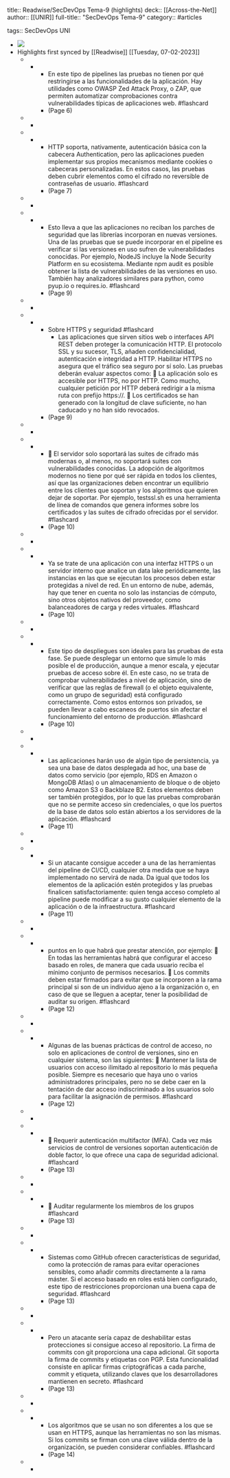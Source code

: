 title:: Readwise/SecDevOps Tema-9 (highlights)
deck:: [[Across-the-Net]]
author:: [[UNIR]]
full-title:: "SecDevOps Tema-9"
category:: #articles

tags:: SecDevOps UNI

- ![](https://readwise-assets.s3.amazonaws.com/media/uploaded_book_covers/profile_22942/b3141a2c-9a25-468c-b8b7-792f14c1e626.jpg)
- Highlights first synced by [[Readwise]] [[Tuesday, 07-02-2023]]
	- -
		- En  este  tipo  de  pipelines  las  pruebas  no  tienen  por  qué  restringirse  a  las funcionalidades de la aplicación. Hay utilidades como OWASP Zed Attack Proxy, o ZAP, que permiten automatizar comprobaciones contra vulnerabilidades típicas de aplicaciones web. #flashcard
		- (Page 6)
	- -
	- -
		- HTTP soporta, nativamente,  autenticación básica con la cabecera  Authentication, pero  las  aplicaciones  pueden  implementar  sus  propios  mecanismos  mediante cookies  o  cabeceras  personalizadas.  En  estos  casos,  las  pruebas  deben  cubrir elementos como el cifrado no reversible de contraseñas de usuario. #flashcard
		- (Page 7)
	- -
	- -
		- Esto lleva a que las aplicaciones no reciban los parches de seguridad que las librerías incorporan en nuevas versiones. Una de las pruebas que se puede incorporar en el pipeline es verificar si las versiones en uso sufren de vulnerabilidades conocidas. Por ejemplo, NodeJS incluye la Node Security Platform en su ecosistema. Mediante npm audit es posible obtener la lista de vulnerabilidades de las versiones en uso. También hay analizadores similares para python, como pyup.io o requires.io. #flashcard
		- (Page 9)
	- -
	- -
		- Sobre HTTPS y seguridad #flashcard
			- Las  aplicaciones  que  sirven  sitios  web  o  interfaces  API  REST  deben  proteger  la comunicación  HTTP.  El  protocolo  SSL  y  su  sucesor,  TLS,  añaden  confidencialidad, autenticación  e  integridad  a  HTTP.  Habilitar  HTTPS  no  asegura  que  el  tráfico  sea seguro por sí solo. Las pruebas deberán evaluar aspectos como:   La aplicación solo es accesible por HTTPS, no por HTTP. Como mucho, cualquier petición por HTTP deberá redirigir a la misma ruta con prefijo https://.   Los  certificados  se  han  generado  con  la  longitud  de  clave  suficiente,  no  han caducado y no han sido revocados.
		- (Page 9)
	- -
	- -
		-   El  servidor  solo  soportará  las  suites  de  cifrado  más  modernas  o,  al  menos,  no soportará  suites  con  vulnerabilidades  conocidas.  La  adopción  de  algoritmos modernos  no  tiene  por  qué  ser  rápida  en  todos  los  clientes,  así  que  las organizaciones deben encontrar un equilibrio entre los clientes que soportan y los algoritmos que quieren dejar de soportar. Por  ejemplo,  testssl.sh  es  una  herramienta  de  línea  de  comandos  que  genera informes sobre los certificados y las suites de cifrado ofrecidas por el servidor. #flashcard
		- (Page 10)
	- -
	- -
		- Ya  se  trate  de  una  aplicación  con  una  interfaz  HTTPS  o  un  servidor  interno  que analice  un  data  lake  periódicamente,  las  instancias  en  las  que  se  ejecutan  los procesos deben estar protegidas a nivel de red. En un entorno de nube, además, hay que tener en cuenta no solo las instancias de cómputo, sino otros objetos nativos del proveedor, como balanceadores de carga y redes virtuales. #flashcard
		- (Page 10)
	- -
	- -
		- Este  tipo  de  despliegues  son  ideales  para  las  pruebas  de  esta  fase.  Se  puede desplegar un entorno que simule lo más posible el de producción, aunque a menor escala, y ejecutar pruebas de acceso sobre él. En este caso, no se trata de comprobar vulnerabilidades a nivel de aplicación, sino de verificar que las reglas de firewall (o el objeto equivalente, como un grupo de seguridad) está configurado correctamente. Como estos entornos son privados, se pueden llevar a cabo escaneos de puertos sin afectar el funcionamiento del entorno de producción. #flashcard
		- (Page 10)
	- -
	- -
		- Las aplicaciones harán uso de algún tipo de persistencia, ya sea una base de datos desplegada ad hoc, una base de datos como servicio (por ejemplo, RDS en Amazon o MongoDB  Atlas)  o  un  almacenamiento  de  bloque  o  de  objeto  como  Amazon  S3  o Backblaze B2. Estos elementos deben ser también protegidos, por lo que las pruebas comprobarán que no se permite acceso sin credenciales, o que los puertos de la base de datos solo están abiertos a los servidores de la aplicación. #flashcard
		- (Page 11)
	- -
	- -
		- Si un atacante consigue acceder a una de las herramientas del  pipeline de CI/CD, cualquier otra medida que se haya implementado no servirá de nada. Da igual que todos  los  elementos  de  la  aplicación  estén  protegidos  y  las  pruebas  finalicen satisfactoriamente:  quien  tenga  acceso  completo  al  pipeline  puede  modificar  a  su gusto cualquier elemento de la aplicación o de la infraestructura. #flashcard
		- (Page 11)
	- -
	- -
		- puntos en lo que habrá que prestar atención, por ejemplo:   En  todas  las  herramientas  habrá  que  configurar  el  acceso  basado  en  roles,  de manera que cada usuario reciba el mínimo conjunto de permisos necesarios.   Los  commits  deben  estar  firmados  para  evitar  que  se  incorporen  a  la  rama principal si son de un individuo ajeno a la organización o, en caso de que se lleguen a aceptar, tener la posibilidad de auditar su origen. #flashcard
		- (Page 12)
	- -
	- -
		- Algunas  de  las  buenas  prácticas  de  control  de  acceso,  no  solo  en  aplicaciones  de control de versiones, sino en cualquier sistema, son las siguientes:   Mantener la lista de usuarios con acceso ilimitado al repositorio lo más pequeña posible. Siempre es necesario que haya uno o varios administradores principales, pero no se debe caer en la tentación de dar acceso indiscriminado a los usuarios solo para facilitar la asignación de permisos. #flashcard
		- (Page 12)
	- -
	- -
		-   Requerir autenticación multifactor (MFA). Cada vez más servicios de control de versiones  soportan  autenticación  de  doble  factor,  lo  que  ofrece  una  capa  de seguridad adicional. #flashcard
		- (Page 13)
	- -
	- -
		-   Auditar  regularmente  los  miembros  de  los  grupos #flashcard
		- (Page 13)
	- -
	- -
		- Sistemas como GitHub ofrecen características de seguridad, como la protección de ramas para evitar operaciones sensibles, como añadir commits directamente a la rama máster. Si el acceso basado en roles está bien configurado, este tipo de restricciones proporcionan una buena capa de seguridad. #flashcard
		- (Page 13)
	- -
	- -
		- Pero un atacante sería capaz de deshabilitar estas protecciones si consigue acceso al repositorio. La firma de commits con git proporciona una capa adicional. Git soporta la firma de commits y etiquetas con PGP. Esta funcionalidad consiste en aplicar firmas criptográficas  a  cada  parche,  commit  y  etiqueta,  utilizando  claves  que  los desarrolladores mantienen en secreto. #flashcard
		- (Page 13)
	- -
	- -
		- Los algoritmos que se usan no son diferentes a los que se usan en HTTPS, aunque las herramientas no son las mismas. Si los commits se firman con una clave válida dentro de la organización, se pueden considerar confiables. #flashcard
		- (Page 14)
	- -